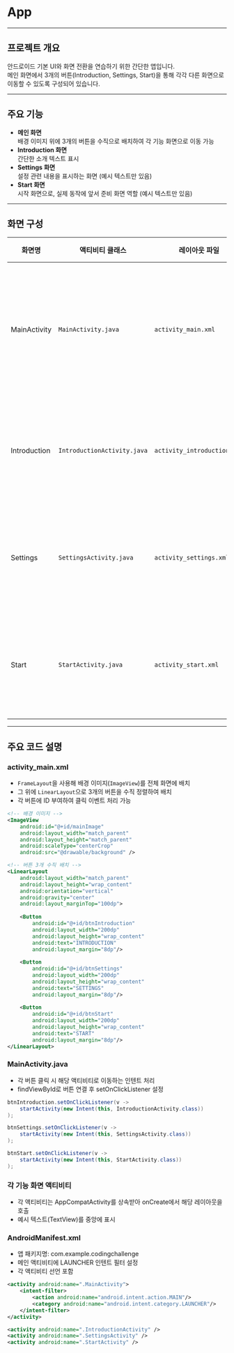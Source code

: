 # App

---

## 프로젝트 개요

안드로이드 기본 UI와 화면 전환을 연습하기 위한 간단한 앱입니다.  
메인 화면에서 3개의 버튼(Introduction, Settings, Start)을 통해 각각 다른 화면으로 이동할 수 있도록 구성되어 있습니다.

---

## 주요 기능

- **메인 화면**  
  배경 이미지 위에 3개의 버튼을 수직으로 배치하여 각 기능 화면으로 이동 가능  
- **Introduction 화면**  
  간단한 소개 텍스트 표시  
- **Settings 화면**  
  설정 관련 내용을 표시하는 화면 (예시 텍스트만 있음)  
- **Start 화면**  
  시작 화면으로, 실제 동작에 앞서 준비 화면 역할 (예시 텍스트만 있음)  

---

## 화면 구성

| 화면명           | 액티비티 클래스           | 레이아웃 파일               | 설명                          |
|------------------|--------------------------|----------------------------|-------------------------------|
| MainActivity     | `MainActivity.java`       | `activity_main.xml`         | 배경 이미지 + 3개의 버튼 구성  |
| Introduction     | `IntroductionActivity.java`| `activity_introduction.xml` | 소개 페이지, 텍스트 출력       |
| Settings         | `SettingsActivity.java`    | `activity_settings.xml`     | 설정 페이지, 텍스트 출력       |
| Start            | `StartActivity.java`       | `activity_start.xml`        | 시작 페이지, 텍스트 출력       |

---

## 주요 코드 설명

### activity_main.xml

- `FrameLayout`을 사용해 배경 이미지(`ImageView`)를 전체 화면에 배치  
- 그 위에 `LinearLayout`으로 3개의 버튼을 수직 정렬하여 배치  
- 각 버튼에 ID 부여하여 클릭 이벤트 처리 가능

```xml
<!-- 배경 이미지 -->
<ImageView
    android:id="@+id/mainImage"
    android:layout_width="match_parent"
    android:layout_height="match_parent"
    android:scaleType="centerCrop"
    android:src="@drawable/background" />

<!-- 버튼 3개 수직 배치 -->
<LinearLayout
    android:layout_width="match_parent"
    android:layout_height="wrap_content"
    android:orientation="vertical"
    android:gravity="center"
    android:layout_marginTop="100dp">
    
    <Button
        android:id="@+id/btnIntroduction"
        android:layout_width="200dp"
        android:layout_height="wrap_content"
        android:text="INTRODUCTION"
        android:layout_margin="8dp"/>
        
    <Button
        android:id="@+id/btnSettings"
        android:layout_width="200dp"
        android:layout_height="wrap_content"
        android:text="SETTINGS"
        android:layout_margin="8dp"/>
        
    <Button
        android:id="@+id/btnStart"
        android:layout_width="200dp"
        android:layout_height="wrap_content"
        android:text="START"
        android:layout_margin="8dp"/>
</LinearLayout>
```

### MainActivity.java

- 각 버튼 클릭 시 해당 액티비티로 이동하는 인텐트 처리
- findViewById로 버튼 연결 후 setOnClickListener 설정

```java
btnIntroduction.setOnClickListener(v ->
    startActivity(new Intent(this, IntroductionActivity.class))
);

btnSettings.setOnClickListener(v ->
    startActivity(new Intent(this, SettingsActivity.class))
);

btnStart.setOnClickListener(v ->
    startActivity(new Intent(this, StartActivity.class))
);
```

### 각 기능 화면 액티비티

- 각 액티비티는 AppCompatActivity를 상속받아 onCreate에서 해당 레이아웃을 호출
- 예시 텍스트(TextView)를 중앙에 표시

### AndroidManifest.xml

- 앱 패키지명: com.example.codingchallenge
- 메인 액티비티에 LAUNCHER 인텐트 필터 설정
- 각 액티비티 선언 포함

```xml
<activity android:name=".MainActivity">
    <intent-filter>
        <action android:name="android.intent.action.MAIN"/>
        <category android:name="android.intent.category.LAUNCHER"/>
    </intent-filter>
</activity>

<activity android:name=".IntroductionActivity" />
<activity android:name=".SettingsActivity" />
<activity android:name=".StartActivity" />
```


